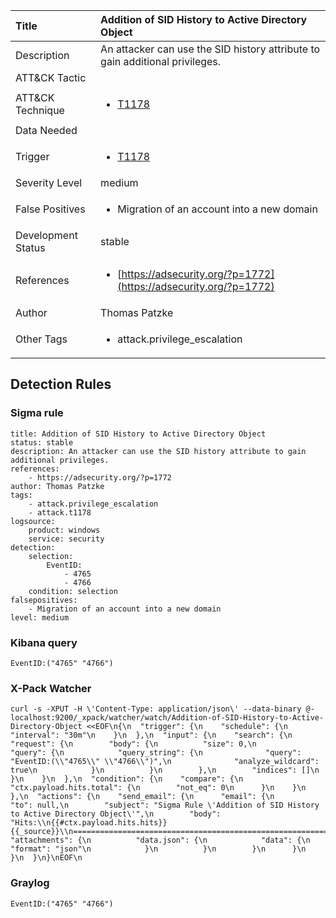| Title                | Addition of SID History to Active Directory Object                                                                                                                                                 |
|:---------------------|:------------------------------------------------------------------------------------------------------------------------------------------------------------|
| Description          | An attacker can use the SID history attribute to gain additional privileges.                                                                                                                                           |
| ATT&amp;CK Tactic    | <ul></ul>  |
| ATT&amp;CK Technique | <ul><li>[T1178](https://attack.mitre.org/tactics/T1178)</li></ul>                             |
| Data Needed          | <ul></ul>                                                         |
| Trigger              | <ul><li>[T1178](../Triggers/T1178.md)</li></ul>  |
| Severity Level       | medium                                                                                                                                                 |
| False Positives      | <ul><li>Migration of an account into a new domain</li></ul>                                                                  |
| Development Status   | stable                                                                                                                                                |
| References           | <ul><li>[https://adsecurity.org/?p=1772](https://adsecurity.org/?p=1772)</li></ul>                                                          |
| Author               | Thomas Patzke                                                                                                                                                |
| Other Tags           | <ul><li>attack.privilege_escalation</li></ul> | 

## Detection Rules

### Sigma rule

```
title: Addition of SID History to Active Directory Object
status: stable
description: An attacker can use the SID history attribute to gain additional privileges.
references:
    - https://adsecurity.org/?p=1772
author: Thomas Patzke
tags:
    - attack.privilege_escalation
    - attack.t1178
logsource:
    product: windows
    service: security
detection:
    selection:
        EventID:
            - 4765
            - 4766
    condition: selection
falsepositives:
    - Migration of an account into a new domain
level: medium

```





### Kibana query

```
EventID:("4765" "4766")
```





### X-Pack Watcher

```
curl -s -XPUT -H \'Content-Type: application/json\' --data-binary @- localhost:9200/_xpack/watcher/watch/Addition-of-SID-History-to-Active-Directory-Object <<EOF\n{\n  "trigger": {\n    "schedule": {\n      "interval": "30m"\n    }\n  },\n  "input": {\n    "search": {\n      "request": {\n        "body": {\n          "size": 0,\n          "query": {\n            "query_string": {\n              "query": "EventID:(\\"4765\\" \\"4766\\")",\n              "analyze_wildcard": true\n            }\n          }\n        },\n        "indices": []\n      }\n    }\n  },\n  "condition": {\n    "compare": {\n      "ctx.payload.hits.total": {\n        "not_eq": 0\n      }\n    }\n  },\n  "actions": {\n    "send_email": {\n      "email": {\n        "to": null,\n        "subject": "Sigma Rule \'Addition of SID History to Active Directory Object\'",\n        "body": "Hits:\\n{{#ctx.payload.hits.hits}}{{_source}}\\n================================================================================\\n{{/ctx.payload.hits.hits}}",\n        "attachments": {\n          "data.json": {\n            "data": {\n              "format": "json"\n            }\n          }\n        }\n      }\n    }\n  }\n}\nEOF\n
```





### Graylog

```
EventID:("4765" "4766")
```


